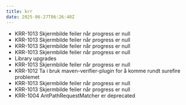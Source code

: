 ```yaml
---
title: krr
date: 2025-06-27T06:26:40Z
---
```

- KRR-1013 Skjermbilde feiler når progress er null
- KRR-1013 Skjermbilde feiler når progress er null
- KRR-1013 Skjermbilde feiler når progress er null
- KRR-1013 Skjermbilde feiler når progress er null
- Library upgrades
- KRR-1013 Skjermbilde feiler når progress er null
- KRR-1012 Ta i bruk maven-verifier-plugin for å komme rundt surefire problemet
- KRR-1013 Skjermbilde feiler når progress er null
- KRR-1013 Skjermbilde feiler når progress er null
- KRR-1004 AntPathRequestMatcher er deprecated

